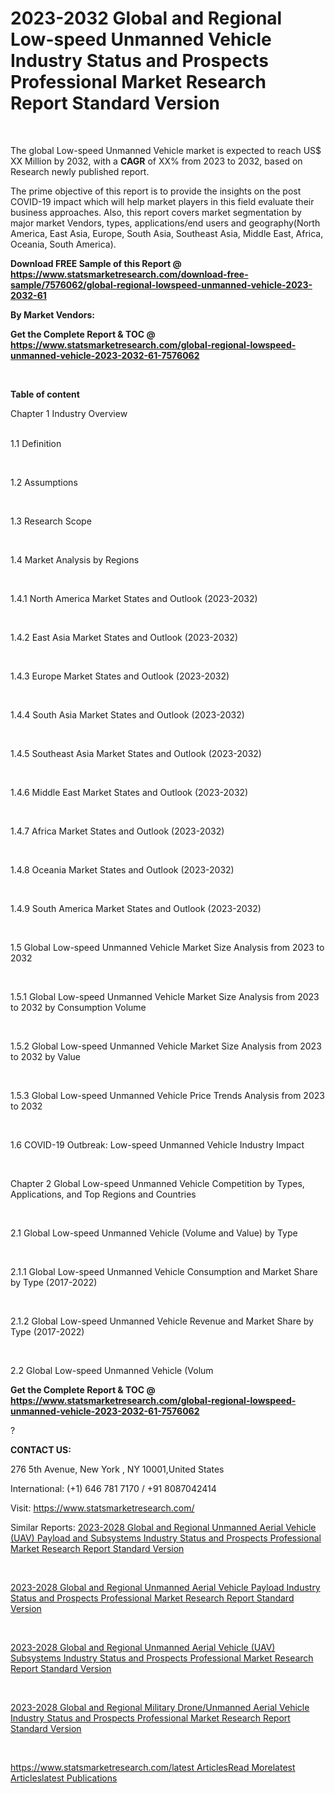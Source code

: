 <h1>2023-2032 Global and Regional Low-speed Unmanned Vehicle Industry Status and Prospects Professional Market Research Report Standard Version</h1><br/><p>The global Low-speed Unmanned Vehicle market is expected to reach US$ XX Million by 2032, with a <strong>CAGR</strong> of XX% from 2023 to 2032, based on Research newly published report.</p>
 
 
 
 <p>The prime objective of this report is to provide the insights on the post COVID-19 impact which will help market players in this field evaluate their business approaches. Also, this report covers market segmentation by major market Vendors, types, applications/end users and geography(North America, East Asia, Europe, South Asia, Southeast Asia, Middle East, Africa, Oceania, South America).</p>
 
 
 
 <p><strong>Download FREE Sample of this Report @ <a href="https://www.statsmarketresearch.com/download-free-sample/7576062/global-regional-lowspeed-unmanned-vehicle-2023-2032-61">https://www.statsmarketresearch.com/download-free-sample/7576062/global-regional-lowspeed-unmanned-vehicle-2023-2032-61</a></strong></p>
 
 
 
 <p><strong>By Market Vendors:</strong></p>
 
 
 
 <div><b>Get the Complete Report & TOC @ <a href="https://www.statsmarketresearch.com/global-regional-lowspeed-unmanned-vehicle-2023-2032-61-7576062">https://www.statsmarketresearch.com/global-regional-lowspeed-unmanned-vehicle-2023-2032-61-7576062</a></b></div>
 
 
 
 <p><br />
 
 <b>Table of content</b></p>
 
 
 
 <p>Chapter 1 Industry Overview<br />
 
 <br />
 
 1.1 Definition<br />
 
 <br />
 
 1.2 Assumptions<br />
 
 <br />
 
 1.3 Research Scope<br />
 
 <br />
 
 1.4 Market Analysis by Regions<br />
 
 <br />
 
 1.4.1 North America Market States and Outlook (2023-2032)<br />
 
 <br />
 
 1.4.2 East Asia Market States and Outlook (2023-2032)<br />
 
 <br />
 
 1.4.3 Europe Market States and Outlook (2023-2032)<br />
 
 <br />
 
 1.4.4 South Asia Market States and Outlook (2023-2032)<br />
 
 <br />
 
 1.4.5 Southeast Asia Market States and Outlook (2023-2032)<br />
 
 <br />
 
 1.4.6 Middle East Market States and Outlook (2023-2032)<br />
 
 <br />
 
 1.4.7 Africa Market States and Outlook (2023-2032)<br />
 
 <br />
 
 1.4.8 Oceania Market States and Outlook (2023-2032)<br />
 
 <br />
 
 1.4.9 South America Market States and Outlook (2023-2032)<br />
 
 <br />
 
 1.5 Global Low-speed Unmanned Vehicle Market Size Analysis from 2023 to 2032<br />
 
 <br />
 
 1.5.1 Global Low-speed Unmanned Vehicle Market Size Analysis from 2023 to 2032 by Consumption Volume<br />
 
 <br />
 
 1.5.2 Global Low-speed Unmanned Vehicle Market Size Analysis from 2023 to 2032 by Value<br />
 
 <br />
 
 1.5.3 Global Low-speed Unmanned Vehicle Price Trends Analysis from 2023 to 2032<br />
 
 <br />
 
 1.6 COVID-19 Outbreak: Low-speed Unmanned Vehicle Industry Impact<br />
 
 <br />
 
 Chapter 2 Global Low-speed Unmanned Vehicle Competition by Types, Applications, and Top Regions and Countries<br />
 
 <br />
 
 2.1 Global Low-speed Unmanned Vehicle (Volume and Value) by Type<br />
 
 <br />
 
 2.1.1 Global Low-speed Unmanned Vehicle Consumption and Market Share by Type (2017-2022)<br />
 
 <br />
 
 2.1.2 Global Low-speed Unmanned Vehicle Revenue and Market Share by Type (2017-2022)<br />
 
 <br />
 
 2.2 Global Low-speed Unmanned Vehicle (Volum</p>
 
 
 
 <div><b>Get the Complete Report & TOC @ <a href="https://www.statsmarketresearch.com/global-regional-lowspeed-unmanned-vehicle-2023-2032-61-7576062">https://www.statsmarketresearch.com/global-regional-lowspeed-unmanned-vehicle-2023-2032-61-7576062</a></b></div>
 
 
 
 <p>? </p>
 
 
 
 <p><b>CONTACT US:</b><br />
 
 276 5th Avenue, New York , NY 10001,United States<br />
 
 International: (+1) 646 781 7170 / +91 8087042414<br />
 
 Visit: <a href="https://www.statsmarketresearch.com/">https://www.statsmarketresearch.com/</a><br />
 
 Similar Reports: <a href="https://www.statsmarketresearch.com/global-regional-lowspeed-unmanned-vehicle-2023-2032-61-7576062">2023-2028 Global and Regional Unmanned Aerial Vehicle (UAV) Payload and Subsystems Industry Status and Prospects Professional Market Research Report Standard Version</a><br />
 
 <br />
 
 <a href="https://www.statsmarketresearch.com/global-regional-lowspeed-unmanned-vehicle-2023-2032-61-7576062">2023-2028 Global and Regional Unmanned Aerial Vehicle Payload Industry Status and Prospects Professional Market Research Report Standard Version</a><br />
 
 <br />
 
 <a href="https://www.statsmarketresearch.com/global-regional-lowspeed-unmanned-vehicle-2023-2032-61-7576062">2023-2028 Global and Regional Unmanned Aerial Vehicle (UAV) Subsystems Industry Status and Prospects Professional Market Research Report Standard Version</a><br />
 
 <br />
 
 <a href="https://www.statsmarketresearch.com/global-regional-lowspeed-unmanned-vehicle-2023-2032-61-7576062">2023-2028 Global and Regional Military Drone/Unmanned Aerial Vehicle Industry Status and Prospects Professional Market Research Report Standard Version</a><br />
 
 <br />
 
 <a href="https://gyeongbokgung.com">https://www.statsmarketresearch.com/</a><a href="https://hallyeomaritime.com">latest Articles</a><a href="https://jingwansa.com">Read More</a><a href="https://nguoiviet.jp/">latest Articles</a><a href="https://www.intelmarketresearch.com/">latest Publications</a></p>